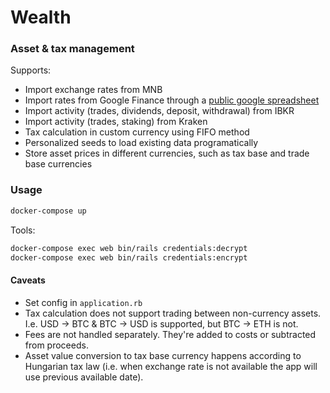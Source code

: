 # Wealth

### Asset & tax management

Supports:
- Import exchange rates from MNB
- Import rates from Google Finance through a [public google spreadsheet](https://docs.google.com/spreadsheets/d/1sengA50qeOqxxVPKAOQmGLRyTjkzSJMI8bBMtJzwQEc)
- Import activity (trades, dividends, deposit, withdrawal) from IBKR
- Import activity (trades, staking) from Kraken
- Tax calculation in custom currency using FIFO method
- Personalized seeds to load existing data programatically
- Store asset prices in different currencies, such as tax base and trade base currencies

### Usage

```sh
docker-compose up
```

Tools:

```sh
docker-compose exec web bin/rails credentials:decrypt
docker-compose exec web bin/rails credentials:encrypt
```

#### Caveats

- Set config in `application.rb`
- Tax calculation does not support trading between non-currency assets. I.e. USD -> BTC & BTC -> USD is supported, but BTC -> ETH is not.
- Fees are not handled separately. They're added to costs or subtracted from proceeds.
- Asset value conversion to tax base currency happens according to Hungarian tax law (i.e. when exchange rate is not available the app will use previous available date).
